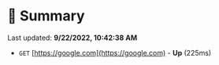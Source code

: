 # 📖 Summary
Last updated: **9/22/2022, 10:42:38 AM**

- `GET` [https://google.com](https://google.com) - **Up** (225ms)

